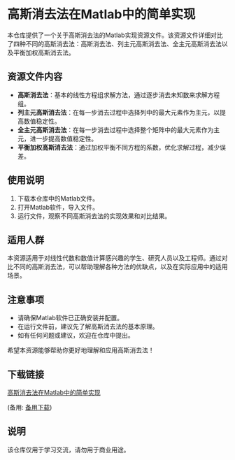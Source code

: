 # 高斯消去法在Matlab中的简单实现

本仓库提供了一个关于高斯消去法的Matlab实现资源文件。该资源文件详细对比了四种不同的高斯消去法：高斯消去法、列主元高斯消去法、全主元高斯消去法以及平衡加权高斯消去法。

## 资源文件内容

- **高斯消去法**：基本的线性方程组求解方法，通过逐步消去未知数来求解方程组。
- **列主元高斯消去法**：在每一步消去过程中选择列中的最大元素作为主元，以提高数值稳定性。
- **全主元高斯消去法**：在每一步消去过程中选择整个矩阵中的最大元素作为主元，进一步提高数值稳定性。
- **平衡加权高斯消去法**：通过加权平衡不同方程的系数，优化求解过程，减少误差。

## 使用说明

1. 下载本仓库中的Matlab文件。
2. 打开Matlab软件，导入文件。
3. 运行文件，观察不同高斯消去法的实现效果和对比结果。

## 适用人群

本资源适用于对线性代数和数值计算感兴趣的学生、研究人员以及工程师。通过对比不同的高斯消去法，可以帮助理解各种方法的优缺点，以及在实际应用中的适用场景。

## 注意事项

- 请确保Matlab软件已正确安装并配置。
- 在运行文件前，建议先了解高斯消去法的基本原理。
- 如有任何问题或建议，欢迎在仓库中提出。

希望本资源能够帮助你更好地理解和应用高斯消去法！

## 下载链接
[高斯消去法在Matlab中的简单实现](https://pan.quark.cn/s/c75e19b42fca) 

(备用: [备用下载](https://pan.baidu.com/s/1GtDNpG5Sb3B6en2k2q5-qQ?pwd=1234))

## 说明

该仓库仅用于学习交流，请勿用于商业用途。
